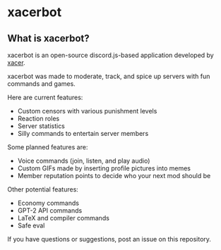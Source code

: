 # xacerbot
## What is xacerbot?
xacerbot is an open-source discord.js-based application developed by [xacer](https://github.com/ccaven).

xacerbot was made to moderate, track, and spice up servers with fun commands and games.

Here are current features:
 - Custom censors with various punishment levels
 - Reaction roles
 - Server statistics
 - Silly commands to entertain server members

Some planned features are:
 - Voice commands (join, listen, and play audio)
 - Custom GIFs made by inserting profile pictures into memes
 - Member reputation points to decide who your next mod should be

Other potential features:
 - Economy commands
 - GPT-2 API commands
 - LaTeX and compiler commands
 - Safe eval

If you have questions or suggestions, post an issue on this repository.